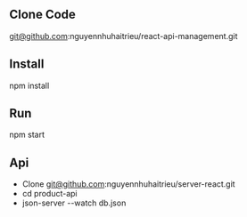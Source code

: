 ## Clone Code 
git@github.com:nguyennhuhaitrieu/react-api-management.git

## Install 
npm install

## Run 
npm start 

## Api 
- Clone git@github.com:nguyennhuhaitrieu/server-react.git
- cd product-api
- json-server --watch db.json
